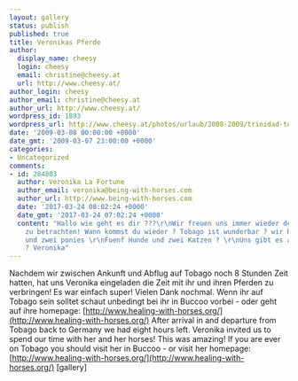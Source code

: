 ```yaml
---
layout: gallery
status: publish
published: true
title: Veronikas Pferde
author:
  display_name: cheesy
  login: cheesy
  email: christine@cheesy.at
  url: http://www.cheesy.at/
author_login: cheesy
author_email: christine@cheesy.at
author_url: http://www.cheesy.at/
wordpress_id: 1893
wordpress_url: http://www.cheesy.at/photos/urlaub/2008-2009/trinidad-tobago/veronikas-pferde/
date: '2009-03-08 00:00:00 +0000'
date_gmt: '2009-03-07 23:00:00 +0000'
categories:
- Uncategorized
comments:
- id: 284803
  author: Veronika La Fortune
  author_email: veronika@being-with-horses.com
  author_url: http://www.being-with-horses.com
  date: '2017-03-24 08:02:24 +0000'
  date_gmt: '2017-03-24 07:02:24 +0000'
  content: "Hallo wie geht es dir ???\r\nWir freuen uns immer wieder deine Bilder
    zu betrachten! Wann kommst du wieder ? Tobago ist wunderbar ? wir haben 9 Pferde
    und zwei ponies \r\nFuenf Hunde und zwei Katzen ? \r\nUns gibt es auch auf www.healing-with-horses.org\r\nDanke
    ? Veronika"
---
```

Nachdem wir zwischen Ankunft und Abflug auf Tobago noch 8 Stunden Zeit hatten, hat uns Veronika eingeladen die Zeit mit ihr und ihren Pferden zu verbringen! Es war einfach super! Vielen Dank nochmal. Wenn ihr auf Tobago sein solltet schaut unbedingt bei ihr in Buccoo vorbei - oder geht auf ihre homepage: [http://www.healing-with-horses.org/](http://www.healing-with-horses.org/)
After arrival in and departure from Tobago back to Germany we had eight hours left. Veronika invited us to spend our time with her and her horses! This was amazing! If you are ever on Tobago you should visit her in Buccoo - or visit her homepage: [http://www.healing-with-horses.org/](http://www.healing-with-horses.org/)
[gallery]
